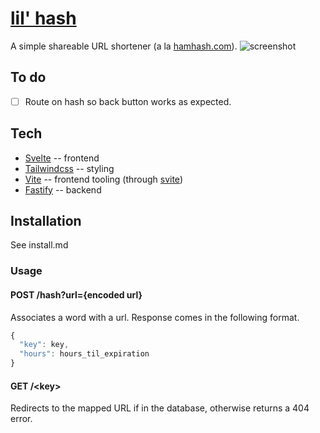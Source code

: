 # [lil' hash](lilhash.com)
A simple shareable URL shortener (a la [hamhash.com](hamhash.com)).
![screenshot](https://i.imgur.com/gBwgUKS.png)

## To do
- [ ] Route on hash so back button works as expected.

## Tech
- [Svelte](https://svelte.dev/) -- frontend
- [Tailwindcss](https://tailwindcss.com/) -- styling
- [Vite](https://vitejs.dev/) -- frontend tooling (through [svite](https://github.com/dominikg/svite))
- [Fastify](https://fastify.io/) -- backend

## Installation
See install.md

### Usage

#### POST /hash?url={encoded url}

Associates a word with a url. Response comes in the following format.

```javascript
{
  "key": key,
  "hours": hours_til_expiration
}
```

#### GET /\<key\>

Redirects to the mapped URL if in the database, otherwise returns a 404 error.
